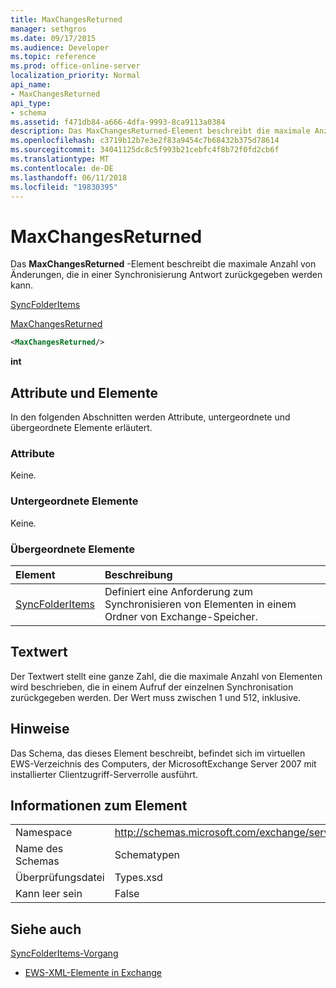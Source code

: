 ```yaml
---
title: MaxChangesReturned
manager: sethgros
ms.date: 09/17/2015
ms.audience: Developer
ms.topic: reference
ms.prod: office-online-server
localization_priority: Normal
api_name:
- MaxChangesReturned
api_type:
- schema
ms.assetid: f471db84-a666-4dfa-9993-8ca9113a0384
description: Das MaxChangesReturned-Element beschreibt die maximale Anzahl von Änderungen, die in einer Synchronisierung Antwort zurückgegeben werden kann.
ms.openlocfilehash: c3719b12b7e3e2f83a9454c7b68432b375d78614
ms.sourcegitcommit: 34041125dc8c5f993b21cebfc4f8b72f0fd2cb6f
ms.translationtype: MT
ms.contentlocale: de-DE
ms.lasthandoff: 06/11/2018
ms.locfileid: "19830395"
---
```

# <a name="maxchangesreturned"></a>MaxChangesReturned

Das **MaxChangesReturned** -Element beschreibt die maximale Anzahl von Änderungen, die in einer Synchronisierung Antwort zurückgegeben werden kann. 
  
[SyncFolderItems](syncfolderitems.md)
  
[MaxChangesReturned](maxchangesreturned.md)
  
```xml
<MaxChangesReturned/>
```

 **int**
## <a name="attributes-and-elements"></a>Attribute und Elemente

In den folgenden Abschnitten werden Attribute, untergeordnete und übergeordnete Elemente erläutert.
  
### <a name="attributes"></a>Attribute

Keine.
  
### <a name="child-elements"></a>Untergeordnete Elemente

Keine.
  
### <a name="parent-elements"></a>Übergeordnete Elemente

|**Element**|**Beschreibung**|
|:-----|:-----|
|[SyncFolderItems](syncfolderitems.md) <br/> |Definiert eine Anforderung zum Synchronisieren von Elementen in einem Ordner von Exchange-Speicher.  <br/> |
   
## <a name="text-value"></a>Textwert

Der Textwert stellt eine ganze Zahl, die die maximale Anzahl von Elementen wird beschrieben, die in einem Aufruf der einzelnen Synchronisation zurückgegeben werden. Der Wert muss zwischen 1 und 512, inklusive.
  
## <a name="remarks"></a>Hinweise

Das Schema, das dieses Element beschreibt, befindet sich im virtuellen EWS-Verzeichnis des Computers, der MicrosoftExchange Server 2007 mit installierter Clientzugriff-Serverrolle ausführt.
  
## <a name="element-information"></a>Informationen zum Element

|||
|:-----|:-----|
|Namespace  <br/> |http://schemas.microsoft.com/exchange/services/2006/types  <br/> |
|Name des Schemas  <br/> |Schematypen  <br/> |
|Überprüfungsdatei  <br/> |Types.xsd  <br/> |
|Kann leer sein  <br/> |False  <br/> |
   
## <a name="see-also"></a>Siehe auch



[SyncFolderItems-Vorgang](syncfolderitems-operation.md)


- [EWS-XML-Elemente in Exchange](ews-xml-elements-in-exchange.md)

